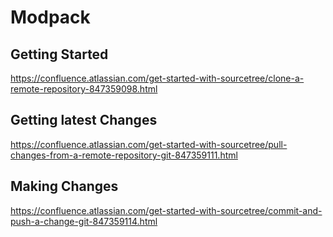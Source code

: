 # Modpack

## Getting Started
https://confluence.atlassian.com/get-started-with-sourcetree/clone-a-remote-repository-847359098.html

## Getting latest Changes
https://confluence.atlassian.com/get-started-with-sourcetree/pull-changes-from-a-remote-repository-git-847359111.html

## Making Changes
https://confluence.atlassian.com/get-started-with-sourcetree/commit-and-push-a-change-git-847359114.html
